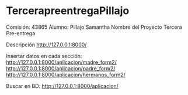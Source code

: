 # TercerapreentregaPillajo

Comisión: 43865
Alumno: Pillajo Samantha
Nombre del Proyecto
Tercera Pre-entrega

Descripción
http://127.0.0.1:8000/

Insertar datos en cada sección:
http://127.0.0.1:8000/aplicacion/madre_form2/
http://127.0.0.1:8000/aplicacion/padre_form2/
http://127.0.0.1:8000/aplicacion/hermanos_form2/

Buscar en BD:
http://127.0.0.1:8000/aplicacion/
